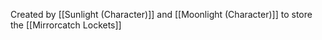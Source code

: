 Created by [[Sunlight (Character)]] and [[Moonlight (Character)]] to store the [[Mirrorcatch Lockets]]